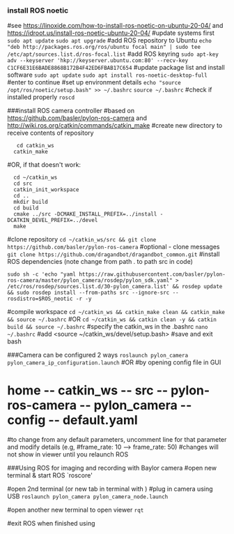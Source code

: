 ### install ROS noetic
#see https://linoxide.com/how-to-install-ros-noetic-on-ubuntu-20-04/ and https://idroot.us/install-ros-noetic-ubuntu-20-04/
#update systems first
  `sudo apt update`
  `sudo apt upgrade`
#add ROS repository to Ubuntu
  `echo "deb http://packages.ros.org/ros/ubuntu focal main" | sudo tee /etc/apt/sources.list.d/ros-focal.list`
#add ROS keyring
  `sudo apt-key adv --keyserver 'hkp://keyserver.ubuntu.com:80' --recv-key C1CF6E31E6BADE8868B172B4F42ED6FBAB17C654`
#update package list and install software
  `sudo apt update`
  `sudo apt install ros-noetic-desktop-full`
#enter <y> to continue
#set up environment details
  `echo "source /opt/ros/noetic/setup.bash" >> ~/.bashrc`
  `source ~/.bashrc`
#check if installed properly
  `roscd`


###install ROS camera controller
#based on https://github.com/basler/pylon-ros-camera and http://wiki.ros.org/catkin/commands/catkin_make 
#create new directory to receive contents of repository 
```mkdir catkin_ws
   cd catkin_ws
  catkin_make
```
#OR, if that doesn't work:
```
  cd ~/catkin_ws
  cd src
  catkin_init_workspace
  cd ..
  mkdir build
  cd build
  cmake ../src -DCMAKE_INSTALL_PREFIX=../install -DCATKIN_DEVEL_PREFIX=../devel
  make
```

#clone repository 
  `cd ~/catkin_ws/src && git clone https://github.com/basler/pylon-ros-camera`
#optional - clone messages 
  `git clone https://github.com/dragandbot/dragandbot_common.git`
#install ROS dependencies (note change from path . to path src in code)
```
sudo sh -c 'echo "yaml https://raw.githubusercontent.com/basler/pylon-ros-camera/master/pylon_camera/rosdep/pylon_sdk.yaml" > /etc/ros/rosdep/sources.list.d/30-pylon_camera.list' && rosdep update && sudo rosdep install --from-paths src --ignore-src --rosdistro=$ROS_neotic -r -y
```

#compile workspace `cd ~/catkin_ws && catkin_make clean && catkin_make && source ~/.bashrc`
#OR
  `cd ~/catkin_ws && catkin clean -y && catkin build && source ~/.bashrc`
#specify the catkin_ws in the .bashrc
  `nano ~/.bashrc`
#add <source ~/catkin_ws/devel/setup.bash> #save and exit bash

###Camera can be configured 2 ways
  `roslaunch pylon_camera pylon_camera_ip_configuration.launch`
#OR
#by opening config file in GUI
# home -- catkin_ws -- src -- pylon-ros-camera -- pylon_camera -- config -- default.yaml
#to change from any default parameters, uncomment line for that parameter and modify details (e.g, #frame_rate: 10 --> frame_rate: 50)
#changes will not show in viewer until you relaunch ROS

###Using ROS for imaging and recording with Baylor camera
#open new terminal & start ROS
  `roscore'

#open 2nd terminal (or new tab in terminal with <Shift Ctl t>)
#plug in camera using USB
  `roslaunch pylon_camera pylon_camera_node.launch`

#open another new terminal to open viewer
  `rqt`

#exit ROS when finished using <Ctl c>


